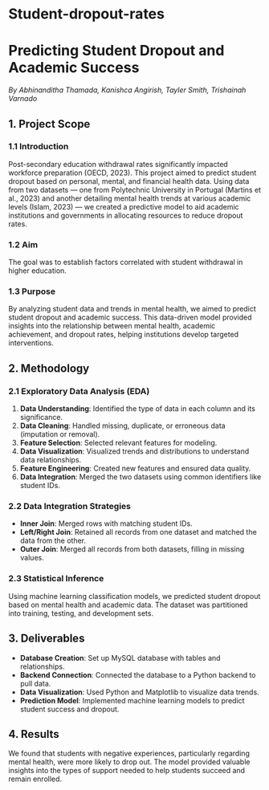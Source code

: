 # Student-dropout-rates
# Predicting Student Dropout and Academic Success
*By Abhinanditha Thamada, Kanishca Angirish, Tayler Smith, Trishainah Varnado*

## 1. Project Scope

### 1.1 Introduction
Post-secondary education withdrawal rates significantly impacted workforce preparation (OECD, 2023). This project aimed to predict student dropout based on personal, mental, and financial health data. Using data from two datasets — one from Polytechnic University in Portugal (Martins et al., 2023) and another detailing mental health trends at various academic levels (Islam, 2023) — we created a predictive model to aid academic institutions and governments in allocating resources to reduce dropout rates.

### 1.2 Aim
The goal was to establish factors correlated with student withdrawal in higher education.

### 1.3 Purpose
By analyzing student data and trends in mental health, we aimed to predict student dropout and academic success. This data-driven model provided insights into the relationship between mental health, academic achievement, and dropout rates, helping institutions develop targeted interventions.

## 2. Methodology

### 2.1 Exploratory Data Analysis (EDA)
1. **Data Understanding**: Identified the type of data in each column and its significance.
2. **Data Cleaning**: Handled missing, duplicate, or erroneous data (imputation or removal).
3. **Feature Selection**: Selected relevant features for modeling.
4. **Data Visualization**: Visualized trends and distributions to understand data relationships.
5. **Feature Engineering**: Created new features and ensured data quality.
6. **Data Integration**: Merged the two datasets using common identifiers like student IDs.

### 2.2 Data Integration Strategies
- **Inner Join**: Merged rows with matching student IDs.
- **Left/Right Join**: Retained all records from one dataset and matched the data from the other.
- **Outer Join**: Merged all records from both datasets, filling in missing values.

### 2.3 Statistical Inference
Using machine learning classification models, we predicted student dropout based on mental health and academic data. The dataset was partitioned into training, testing, and development sets.

## 3. Deliverables
- **Database Creation**: Set up MySQL database with tables and relationships.
- **Backend Connection**: Connected the database to a Python backend to pull data.
- **Data Visualization**: Used Python and Matplotlib to visualize data trends.
- **Prediction Model**: Implemented machine learning models to predict student success and dropout.

## 4. Results
We found that students with negative experiences, particularly regarding mental health, were more likely to drop out. The model provided valuable insights into the types of support needed to help students succeed and remain enrolled.

